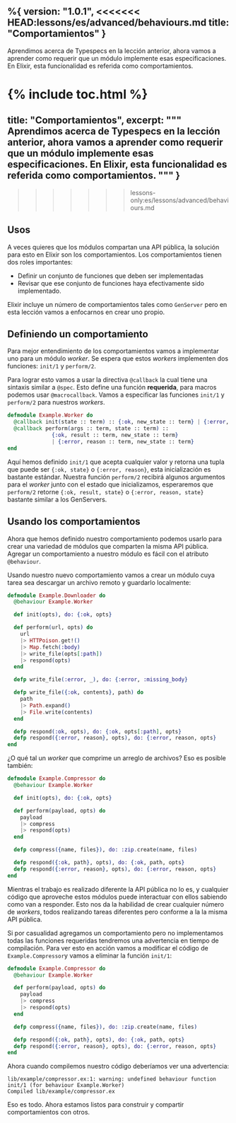 %{
  version: "1.0.1",
<<<<<<< HEAD:lessons/es/advanced/behaviours.md
  title: "Comportamientos"
}
---

Aprendimos acerca de Typespecs en la lección anterior, ahora vamos a aprender como requerir que un módulo implemente esas especificaciones.
En Elixir, esta funcionalidad es referida como comportamientos.

{% include toc.html %}
=======
  title: "Comportamientos",
  excerpt: """
  Aprendimos acerca de Typespecs en la lección anterior, ahora vamos a aprender como requerir que un módulo implemente esas especificaciones.
  En Elixir, esta funcionalidad es referida como comportamientos.
  """
}
---
>>>>>>> lessons-only:es/lessons/advanced/behaviours.md

## Usos

A veces quieres que los módulos compartan una API pública, la solución para esto en Elixir son los comportamientos.
Los comportamientos tienen dos roles importantes:

+ Definir un conjunto de funciones que deben ser implementadas
+ Revisar que ese conjunto de funciones haya efectivamente sido implementado.

Elixir incluye un número de comportamientos tales como `GenServer` pero en esta lección vamos a enfocarnos en crear uno propio.

## Definiendo un comportamiento

Para mejor entendimiento de los comportamientos vamos a implementar uno para un módulo *worker*.
Se espera que estos *workers* implementen dos funciones: `init/1` y `perform/2`.

Para lograr esto vamos a usar la directiva `@callback` la cual tiene una sintaxis similar a `@spec`.
Esto define una función __requerida__, para macros podemos usar `@macrocallback`.
Vamos a especificar las funciones `init/1` y `perform/2` para nuestros *workers*.

```elixir
defmodule Example.Worker do
  @callback init(state :: term) :: {:ok, new_state :: term} | {:error, reason :: term}
  @callback perform(args :: term, state :: term) ::
              {:ok, result :: term, new_state :: term}
              | {:error, reason :: term, new_state :: term}
end
```

Aquí hemos definido `init/1` que acepta cualquier valor y retorna una tupla que puede ser `{:ok, state}` o `{:error, reason}`, esta inicialización es bastante estándar.
Nuestra función `perform/2` recibirá algunos argumentos para el *worker* junto con el estado que inicializamos, esperaremos que `perform/2` retorne `{:ok, result, state}` o `{:error, reason, state}` bastante similar a los GenServers.

## Usando los comportamientos

Ahora que hemos definido nuestro comportamiento podemos usarlo para crear una variedad de módulos que comparten la misma API pública.
Agregar un comportamiento a nuestro módulo es fácil con el atributo `@behaviour`.

Usando nuestro nuevo comportamiento vamos a crear un módulo cuya tarea sea descargar un archivo remoto y guardarlo localmente:

```elixir
defmodule Example.Downloader do
  @behaviour Example.Worker

  def init(opts), do: {:ok, opts}

  def perform(url, opts) do
    url
    |> HTTPoison.get!()
    |> Map.fetch(:body)
    |> write_file(opts[:path])
    |> respond(opts)
  end

  defp write_file(:error, _), do: {:error, :missing_body}

  defp write_file({:ok, contents}, path) do
    path
    |> Path.expand()
    |> File.write(contents)
  end

  defp respond(:ok, opts), do: {:ok, opts[:path], opts}
  defp respond({:error, reason}, opts), do: {:error, reason, opts}
end
```

¿O qué tal un *worker* que comprime un arreglo de archivos? Eso es posible también:

```elixir
defmodule Example.Compressor do
  @behaviour Example.Worker

  def init(opts), do: {:ok, opts}

  def perform(payload, opts) do
    payload
    |> compress
    |> respond(opts)
  end

  defp compress({name, files}), do: :zip.create(name, files)

  defp respond({:ok, path}, opts), do: {:ok, path, opts}
  defp respond({:error, reason}, opts), do: {:error, reason, opts}
end
```

Mientras el trabajo es realizado diferente la API pública no lo es, y cualquier código que aproveche estos módulos puede interactuar con ellos sabiendo como van a responder.
Esto nos da la habilidad de crear cualquier número de *workers*, todos realizando tareas diferentes pero conforme a la la misma API pública.

Si por casualidad agregamos un comportamiento pero no implementamos todas las funciones requeridas tendremos una advertencia en tiempo de compilación.
Para ver esto en acción vamos a modificar el código de `Example.Compressor`y vamos a eliminar la función `init/1`:

```elixir
defmodule Example.Compressor do
  @behaviour Example.Worker

  def perform(payload, opts) do
    payload
    |> compress
    |> respond(opts)
  end

  defp compress({name, files}), do: :zip.create(name, files)

  defp respond({:ok, path}, opts), do: {:ok, path, opts}
  defp respond({:error, reason}, opts), do: {:error, reason, opts}
end
```

Ahora cuando compilemos nuestro código deberíamos ver una advertencia:

```shell
lib/example/compressor.ex:1: warning: undefined behaviour function init/1 (for behaviour Example.Worker)
Compiled lib/example/compressor.ex
```

Eso es todo. Ahora estamos listos para construir y compartir comportamientos con otros.
